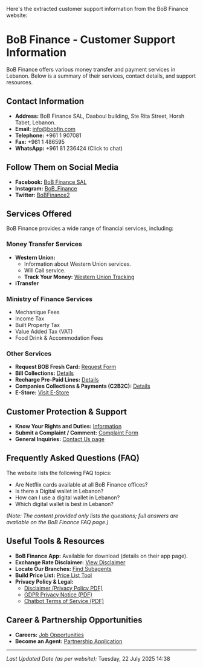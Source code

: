 Here's the extracted customer support information from the BoB Finance website:

# BoB Finance - Customer Support Information

BoB Finance offers various money transfer and payment services in Lebanon. Below is a summary of their services, contact details, and support resources.

## Contact Information

*   **Address:** BoB Finance SAL, Daaboul building, Ste Rita Street, Horsh Tabet, Lebanon.
*   **Email:** info@bobfin.com
*   **Telephone:** +961 1 907081
*   **Fax:** +961 1 486595
*   **WhatsApp:** +961 81 236424 (Click to chat)

## Follow Them on Social Media

*   **Facebook:** [BoB Finance SAL](https://www.facebook.com/BobFinanceSal)
*   **Instagram:** [BoB_Finance](https://www.instagram.com/BoB_Finance)
*   **Twitter:** [BoBFinance2](https://twitter.com/BoBFinance2)

## Services Offered

BoB Finance provides a wide range of financial services, including:

### Money Transfer Services

*   **Western Union:**
    *   Information about Western Union services.
    *   Will Call service.
    *   **Track Your Money:** [Western Union Tracking](http://www.wu.com/LB/en/track-transfer.html)
*   **iTransfer**

### Ministry of Finance Services

*   Mechanique Fees
*   Income Tax
*   Built Property Tax
*   Value Added Tax (VAT)
*   Food Drink & Accommodation Fees

### Other Services

*   **Request BOB Fresh Card:** [Request Form](https://www.bob-finance.com/Request/FreshCards)
*   **Bill Collections:** [Details](https://www.bob-finance.com/Inside/InsidePages/BillCollections)
*   **Recharge Pre-Paid Lines:** [Details](https://www.bob-finance.com/Inside/InsidePages/RechargePrepaidLines)
*   **Companies Collections & Payments (C2B2C):** [Details](https://www.bob-finance.com/Inside/InsidePages/C2B)
*   **E-Store:** [Visit E-Store](https://www.bob-finance.com/Inside/InsidePages/Estore)

## Customer Protection & Support

*   **Know Your Rights and Duties:** [Information](https://www.bob-finance.com/Inside/RightsAndDuties)
*   **Submit a Complaint / Comment:** [Complaint Form](https://www.bob-finance.com/CustomerProtection/ComplaintAndCommentView)
*   **General Inquiries:** [Contact Us page](https://www.bob-finance.com/Inside/InsidePages/ContactUs)

## Frequently Asked Questions (FAQ)

The website lists the following FAQ topics:

*   Are Netflix cards available at all BoB Finance offices?
*   Is there a Digital wallet in Lebanon?
*   How can I use a digital wallet in Lebanon?
*   Which digital wallet is best in Lebanon?

*(Note: The content provided only lists the questions; full answers are available on the BoB Finance FAQ page.)*

## Useful Tools & Resources

*   **BoB Finance App:** Available for download (details on their app page).
*   **Exchange Rate Disclaimer:** [View Disclaimer](https://www.bob-finance.com/Home/ExchangeRateDisclaimer)
*   **Locate Our Branches:** [Find Subagents](https://www.bob-finance.com/Inside/Subagents)
*   **Build Price List:** [Price List Tool](https://www.bob-finance.com/Home/BuildPriceList/)
*   **Privacy Policy & Legal:**
    *   [Disclaimer (Privacy Policy PDF)](https://www.bob-finance.com/PDF/BoBFinanceWebsitePrivacyPolicy.pdf)
    *   [GDPR Privacy Notice (PDF)](https://www.bob-finance.com/PDF/BoBFinanceGDPRPolicy.pdf)
    *   [Chatbot Terms of Service (PDF)](https://www.bob-finance.com/PDF/BoBFinanceChatbotPlatformTermsofService.pdf)

## Career & Partnership Opportunities

*   **Careers:** [Job Opportunities](https://www.bob-finance.com/Inside/InsidePages/Careers)
*   **Become an Agent:** [Partnership Application](https://www.bob-finance.com/Request/BecomeAnAgent)

***

*Last Updated Date (as per website):* Tuesday, 22 July 2025 14:38